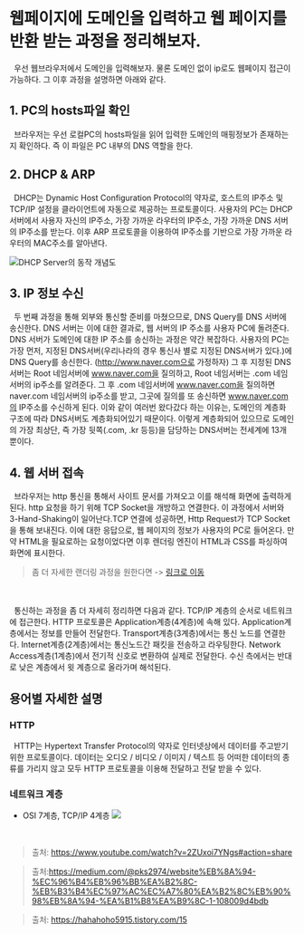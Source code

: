 # 웹페이지에 도메인을 입력하고 웹 페이지를 반환 받는 과정을 정리해보자.

&nbsp; 우선 웹브라우저에서 도메인을 입력해보자. 물론 도메인 없이 ip로도 웹페이지 접근이 가능하다.
그 이후 과정을 설명하면 아래와 같다.

## 1. PC의 hosts파일 확인
&nbsp; 브라우저는 우선 로컬PC의 hosts파일을 읽어 입력한 도메인의 매핑정보가 존재하는지 확인하다. 즉 이 파일은 PC 내부의 DNS 역할을 한다.
<br/> 

## 2. DHCP & ARP
 &nbsp; DHCP는 Dynamic Host Configuration Protocol의 약자로, 호스트의 IP주소 및 TCP/IP 설정을 클라이언트에 자동으로 제공하는 프로토콜이다.
 사용자의 PC는 DHCP 서버에서 사용자 자신의 IP주소, 가장 가까운 라우터의 IP주소, 가장 가까운 DNS 서버의 IP주소를 받는다.
 이후 ARP 프로토콜을 이용하여 IP주소를 기반으로 가장 가까운 라우터의 MAC주소를 알아낸다.

![DHCP Server의 동작 개념도](https://t1.daumcdn.net/cfile/tistory/267BCC405870914920)
<br/> 

## 3. IP 정보 수신
&nbsp; 두 번째 과정을 통해 외부와 통신할 준비를 마쳤으므로, DNS Query를 DNS 서버에 송신한다. 
DNS 서버는 이에 대한 결과로, 웹 서버의 IP 주소를 사용자 PC에 돌려준다.
DNS 서버가 도메인에 대한 IP 주소를 송신하는 과정은 약간 복잡하다.
사용자의 PC는 가장 먼저, 지정된 DNS서버(우리나라의 경우 통신사 별로 지정된 DNS서버가 있다.)에 DNS Query를 송신한다.
(http://www.naver.com으로 가정하자) 그 후 지정된 DNS서버는 Root 네임서버에 www.naver.com을 질의하고, Root 네임서버는 .com 네임서버의 ip주소를 알려준다. 
 그 후 .com 네임서버에 www.naver.com을 질의하면 naver.com 네임서버의 ip주소를 받고, 그곳에 질의를 또 송신하면 www.naver.com의 IP주소를 수신하게 된다.
이와 같이 여러번 왔다갔다 하는 이유는, 도메인의 계층화 구조에 따라 DNS서버도 계층화되어있기 때문이다. 이렇게 계층화되어 있으므로 도메인의 가장 최상단, 즉 가장 뒷쪽(.com, .kr 등등)을 담당하는 DNS서버는 전세계에 13개 뿐이다.
<br/> 

## 4. 웹 서버 접속
&nbsp; 브라우저는 http 통신을 통해서 사이트 문서를 가져오고 이를 해석해 화면에 출력하게 된다. http 요청을 하기 위해 TCP Socket을 개방하고 연결한다. 이 과정에서 서버와 3-Hand-Shaking이 일어난다.TCP 연결에 성공하면, Http Request가 TCP Socket을 통해 보내진다. 이에 대한 응답으로, 웹 페이지의 정보가 사용자의 PC로 들어온다. 만약 HTML을 필요로하는 요청이었다면 이후 렌더링 엔진이 HTML과 CSS를 파싱하여 화면에 표시한다. 
<br/> 
> 좀 더 자세한 랜더링 과정을 원한다면 -> [링크로 이동](https://d2.naver.com/helloworld/59361)
<br/> 
<br/> 
&nbsp; 통신하는 과정을 좀 더 자세히 정리하면 다음과 같다. TCP/IP 계층의 순서로 네트워크에 접근한다. HTTP 프로토콜은 Application계층(4계층)에 속해 있다. Application계층에서는 정보를 만들어 전달한다. Transport계층(3계층)에서는 통신 노드를 연결한다. Internet계층(2계층)에서는 통신노드간 패킷을 전송하고 라우팅한다. Network Access계층(1계층)에서 전기적 신호로 변환하여 실제로 전달한다. 수신 측에서는 반대로 낮은 계층에서 윗 계층으로 올라가며 해석된다.
<br/> 

## 용어별 자세한 설명
### HTTP
&nbsp; HTTP는 Hypertext Transfer Protocol의 약자로 인터넷상에서 데이터를 주고받기 위한 프로토콜이다. 데이터는 오디오 / 비디오 / 이미지 / 텍스트 등 어떠한 데이터의 종류를 가리지 않고 모두 HTTP 프로토콜을 이용해 전달하고 전달 받을 수 있다.
<br/> 
### 네트워크 계층
- OSI 7계층, TCP/IP 4계층
![](https://t1.daumcdn.net/cfile/tistory/213F623C566BAE253B)
<br/> 

>  출처: https://www.youtube.com/watch?v=2ZUxoi7YNgs#action=share

>  출처:https://medium.com/@pks2974/website%EB%8A%94-%EC%96%B4%EB%96%BB%EA%B2%8C-%EB%B3%B4%EC%97%AC%EC%A7%80%EA%B2%8C%EB%90%98%EB%8A%94-%EA%B1%B8%EA%B9%8C-1-108009d4bdb

>  출처: https://hahahoho5915.tistory.com/15
